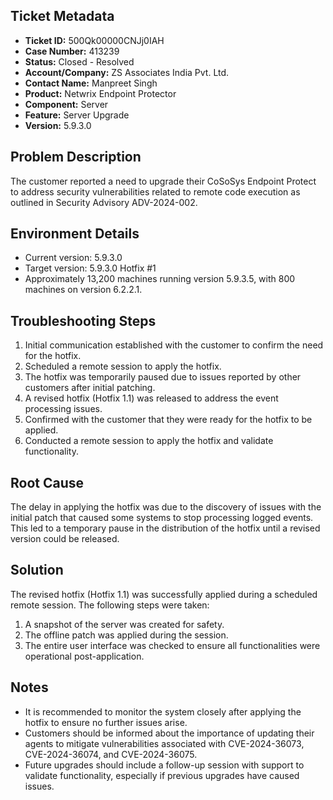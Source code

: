 ## Ticket Metadata
- **Ticket ID:** 500Qk00000CNJj0IAH
- **Case Number:** 413239
- **Status:** Closed - Resolved
- **Account/Company:** ZS Associates India Pvt. Ltd.
- **Contact Name:** Manpreet Singh
- **Product:** Netwrix Endpoint Protector
- **Component:** Server
- **Feature:** Server Upgrade
- **Version:** 5.9.3.0

## Problem Description
The customer reported a need to upgrade their CoSoSys Endpoint Protect to address security vulnerabilities related to remote code execution as outlined in Security Advisory ADV-2024-002.

## Environment Details
- Current version: 5.9.3.0
- Target version: 5.9.3.0 Hotfix #1
- Approximately 13,200 machines running version 5.9.3.5, with 800 machines on version 6.2.2.1.

## Troubleshooting Steps
1. Initial communication established with the customer to confirm the need for the hotfix.
2. Scheduled a remote session to apply the hotfix.
3. The hotfix was temporarily paused due to issues reported by other customers after initial patching.
4. A revised hotfix (Hotfix 1.1) was released to address the event processing issues.
5. Confirmed with the customer that they were ready for the hotfix to be applied.
6. Conducted a remote session to apply the hotfix and validate functionality.

## Root Cause
The delay in applying the hotfix was due to the discovery of issues with the initial patch that caused some systems to stop processing logged events. This led to a temporary pause in the distribution of the hotfix until a revised version could be released.

## Solution
The revised hotfix (Hotfix 1.1) was successfully applied during a scheduled remote session. The following steps were taken:
1. A snapshot of the server was created for safety.
2. The offline patch was applied during the session.
3. The entire user interface was checked to ensure all functionalities were operational post-application.

## Notes
- It is recommended to monitor the system closely after applying the hotfix to ensure no further issues arise.
- Customers should be informed about the importance of updating their agents to mitigate vulnerabilities associated with CVE-2024-36073, CVE-2024-36074, and CVE-2024-36075.
- Future upgrades should include a follow-up session with support to validate functionality, especially if previous upgrades have caused issues.